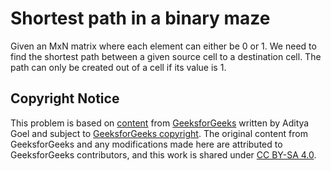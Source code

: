 # Shortest path in a binary maze

Given an MxN matrix where each element can either be 0 or 1.
We need to find the shortest path between a given source cell to a destination cell.
The path can only be created out of a cell if its value is 1.

## Copyright Notice

This problem is based on [content](https://www.geeksforgeeks.org/shortest-path-in-a-binary-maze/)
from [GeeksforGeeks](https://www.geeksforgeeks.org)
written by Aditya Goel
and subject to [GeeksforGeeks copyright](https://www.geeksforgeeks.org/legal/copyright-information/).
The original content from GeeksforGeeks and any modifications made here are attributed to GeeksforGeeks contributors,
and this work is shared under [CC BY-SA 4.0](../LICENSE).
